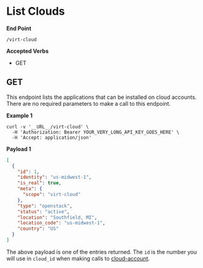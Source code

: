 # List Clouds

**End Point**
```
/virt-cloud
```
**Accepted Verbs**
- GET

## GET

This endpoint lists the applications that can be installed on cloud accounts. There are no required parameters to make a call to this endpoint.

__Example 1__
```shell
curl -v '__URL__/virt-cloud' \
  -H 'Authorization: Bearer YOUR_VERY_LONG_API_KEY_GOES_HERE' \
  -H 'Accept: application/json'

```

__Payload 1__
```json
[
  {
    "id": 1,
    "identity": "us-midwest-1",
    "is_real": true,
    "meta": {
      "scope": "virt-cloud"
    },
    "type": "openstack",
    "status": "active",
    "location": "Southfield, MI",
    "location_code": "us-midwest-1",
    "country": "US"
  }
]
```

The above payload is one of the entries returned.  The `id` is the number you will use in `cloud_id` when making calls to [cloud-account](CloudAccount.md).

